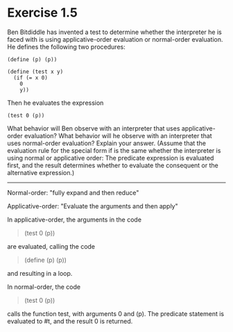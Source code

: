 Exercise 1.5
==============

Ben Bitdiddle has invented a test to determine whether the interpreter he is faced with is using applicative-order evaluation or normal-order evaluation. He defines the following two procedures:

```
(define (p) (p))
```

```
(define (test x y)
  (if (= x 0)
    0
    y))
```

Then he evaluates the expression

```
(test 0 (p))
```

What behavior will Ben observe with an interpreter that uses applicative-order evaluation? What behavior will he observe with an interpreter that uses normal-order evaluation? Explain your answer. (Assume that the evaluation rule for the special form if is the same whether the interpreter is using normal or applicative order: The predicate expression is evaluated first, and the result determines whether to evaluate the consequent or the alternative expression.)


**********

Normal-order: "fully expand and then reduce"

Applicative-order: "Evaluate the arguments and then apply"

In applicative-order, the arguments in the code
> (test 0 (p))

are evaluated, calling the code
> (define (p) (p))

and resulting in a loop.

In normal-order, the code
> (test 0 (p))

calls the function test, with arguments 0 and (p).
The predicate statement is evaluated to #t, and the result 0 is returned. 







